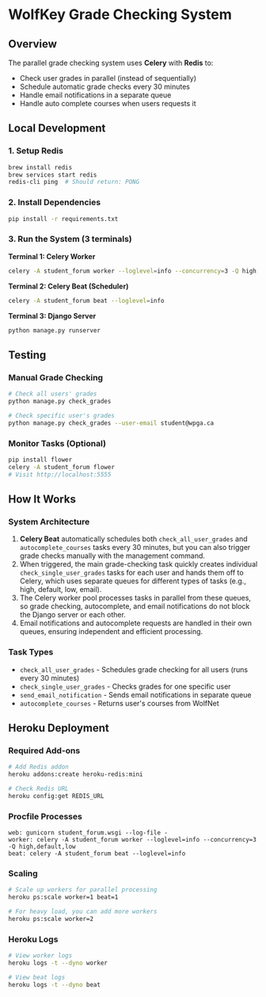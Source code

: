 # WolfKey Grade Checking System

## Overview

The parallel grade checking system uses **Celery** with **Redis** to:
- Check user grades in parallel (instead of sequentially)
- Schedule automatic grade checks every 30 minutes
- Handle email notifications in a separate queue
- Handle auto complete courses when users requests it


## Local Development

### 1. Setup Redis
```bash
brew install redis
brew services start redis
redis-cli ping  # Should return: PONG
```

### 2. Install Dependencies
```bash
pip install -r requirements.txt
```

### 3. Run the System (3 terminals)

**Terminal 1: Celery Worker**
```bash
celery -A student_forum worker --loglevel=info --concurrency=3 -Q high,default,low
```

**Terminal 2: Celery Beat (Scheduler)**
```bash
celery -A student_forum beat --loglevel=info
```

**Terminal 3: Django Server**
```bash
python manage.py runserver
```

## Testing

### Manual Grade Checking
```bash
# Check all users' grades
python manage.py check_grades

# Check specific user's grades
python manage.py check_grades --user-email student@wpga.ca
```

### Monitor Tasks (Optional)
```bash
pip install flower
celery -A student_forum flower
# Visit http://localhost:5555
```

## How It Works

### System Architecture
1. **Celery Beat** automatically schedules both `check_all_user_grades` and `autocomplete_courses` tasks every 30 minutes, but you can also trigger grade checks manually with the management command.
2. When triggered, the main grade-checking task quickly creates individual `check_single_user_grades` tasks for each user and hands them off to Celery, which uses separate queues for different types of tasks (e.g., high, default, low, email).
3. The Celery worker pool processes tasks in parallel from these queues, so grade checking, autocomplete, and email notifications do not block the Django server or each other.
4. Email notifications and autocomplete requests are handled in their own queues, ensuring independent and efficient processing.

### Task Types
- `check_all_user_grades` - Schedules grade checking for all users (runs every 30 minutes)
- `check_single_user_grades` - Checks grades for one specific user
- `send_email_notification` - Sends email notifications in separate queue
- `autocomplete_courses` - Returns user's courses from WolfNet

## Heroku Deployment

### Required Add-ons
```bash
# Add Redis addon
heroku addons:create heroku-redis:mini

# Check Redis URL
heroku config:get REDIS_URL
```

### Procfile Processes
```
web: gunicorn student_forum.wsgi --log-file -
worker: celery -A student_forum worker --loglevel=info --concurrency=3 -Q high,default,low
beat: celery -A student_forum beat --loglevel=info
```

### Scaling
```bash
# Scale up workers for parallel processing
heroku ps:scale worker=1 beat=1

# For heavy load, you can add more workers
heroku ps:scale worker=2
```

### Heroku Logs
```bash
# View worker logs
heroku logs -t --dyno worker

# View beat logs  
heroku logs -t --dyno beat
```
